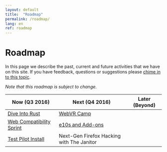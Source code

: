 ```yaml
---
layout: default
title:  "Roadmap"
permalink: /roadmap/
lang: en
ref: roadmap
---
```


# Roadmap

In this page we describe the past, current and future activities that we have on this site. If you have feedback, questions or suggestions please [chime in to this topic](https://discourse.mozilla-community.org/t/activate-mozilla-roadmap/10068).

*Note that this roadmap is subject to change.*

| Now (Q3 2016)  | Next (Q4 2016)   | Later (Beyond) |
| --- | --- | --- |
| [Dive Into Rust](/developer-engagement/rust-hack/) | [WebVR Camp](/developer-engagement/webvr-camp/) |     |
| [Web Compatibility Sprint](/developer-engagement/webcompat-sprint/) | [e10s and Add-ons](/experiments/e10s-addons/) |     |
| [Test Pilot Install](/experiments/test-pilot/) | Next-Gen Firefox Hacking with The Janitor |     |
